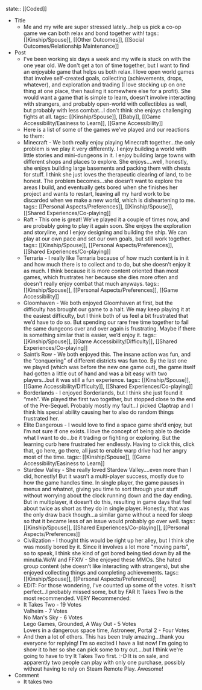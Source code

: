 state:: [[Coded]]

- Title
	- Me and my wife are super stressed lately...help us pick a co-op game we can both relax and bond together with!
	  tags:: [[Kinship/Spouse]], [[Other Outcomes]], [[Social Outcomes/Relationship Maintenance]]
- Post
	- I've  been working six days a week and my wife is stuck on with the one year  old.  We don't get a ton of time together, but I want to find an  enjoyable game that helps us both relax.  I love open world games that  involve self-created goals, collecting (achievements, drops, whatever),  and exploration and trading (I love stocking up on one thing at one  place, then hauling it somewhere else for a profit).  She would want a  game that is simple to learn, doesn't involve interacting with  strangers, and probably open-world with collectibles as well, but  probably with less combat...I don't think she enjoys challenging fights  at all.
	  tags:: [[Kinship/Spouse]], [[Baby]], [[Game Accessibility/Easiness to Learn]], [[Game Accessibility]]
	- Here is a list of some of the games we've played and our reactions to them:
	- Minecraft  - We both really enjoy playing Minecraft together…the only problem is  we play it very differently.  I enjoy building a world with little  stories and mini-dungeons in it.  I enjoy building large towns with  different shops and places to explore.  She enjoys….well, honestly, she  enjoys building large basements and packing them with chests for stuff.   I think she just loves the therapeutic clearing of land, to be honest.   The problem becomes…she doesn’t want to explore the areas I build, and  eventually gets bored when she finishes her project and wants to  restart, leaving all my hard work to be discarded when we make a new  world, which is disheartening to me.
	  tags:: [[Personal Aspects/Preferences]], [[Kinship/Spouse]], [[Shared Experiences/Co-playing]]
	- Raft  - This one is great!  We’ve played it a couple of times now, and are  probably going to play it again soon.  She enjoys the exploration and  storyline, and I enjoy designing and building the ship.  We can play at  our own pace and set our own goals, but still work together.
	  tags:: [[Kinship/Spouse]], [[Personal Aspects/Preferences]], [[Shared Experiences/Co-playing]]
	- Terraria  - I really like Terraria because of how much content is in it and how  much there is to collect and to do, but she doesn’t enjoy it as much.  I  think because it is more content oriented than most games, which  frustrates her because she dies more often and doesn't really enjoy  combat that much anyways.
	  tags:: [[Kinship/Spouse]], [[Personal Aspects/Preferences]], [[Game Accessibility]]
	- Gloomhaven  - We both enjoyed Gloomhaven at first, but the difficulty has brought  our game to a halt.  We may keep playing it at the easiest difficulty,  but I think both of us feel a bit frustrated that we’d have to do so.   But spending our rare free time together to fail the same dungeons over  and over again is frustrating.  Maybe if there is something similar that  is easier, we’d enjoy it.
	  tags:: [[Kinship/Spouse]], [[Game Accessibility/Difficulty]], [[Shared Experiences/Co-playing]]
	- Saint’s  Row - We both enjoyed this.  The insane action was fun, and the  “conquering" of different districts was fun too.  By the last one we  played (which was before the new one game out), the game itself had  gotten a little out of hand and was a bit easy with two players...but it  was still a fun experience.
	  tags:: [[Kinship/Spouse]], [[Game Accessibility/Difficulty]], [[Shared Experiences/Co-playing]]
	- Borderlands  - I enjoyed Borderlands, but I think she just found it “meh”.  We  played the first two together, but stopped close to the end of the  Pre-Sequel.  Probably mostly my fault…I picked Claptrap and I think his  special ability causing her to also do random things frustrated her.
	- Elite  Dangerous - I would love to find a space game she’d enjoy, but I’m not  sure if one exists.  I love the concept of being able to decide what I  want to do…be it trading or fighting or exploring.  But the learning  curb here frustrated her endlessly.  Having to click this, click that,  go here, go there, all just to enable warp drive had her angry most of  the time.
	  tags:: [[Kinship/Spouse]], [[Game Accessibility/Easiness to Learn]]
	- Stardew Valley - She  really loved Stardew Valley….even more than I did, honestly!  But it  wasn’t a multi-player success, mostly due to how the game handles time.   In single player, the game pauses in menus and whatnot, giving you time  to sort through your stuff without worrying about the clock running  down and the day ending.  But in multiplayer, it doesn’t do this,  resulting in game days that feel about twice as short as they do in  single player.  Honestly, that was the only draw back though…a similar  game without a need for sleep so that it became less of an issue would  probably go over well.
	  tags:: [[Kinship/Spouse]], [[Shared Experiences/Co-playing]], [[Personal Aspects/Preferences]]
	- Civilization  - I thought this would be right up her alley, but I think she was  mostly bored by it.  Since it involves a lot more "moving parts", so to  speak, I think she kind of got bored being tied down by all the minutia.WoW  and FFXIV - She enjoyed these MMOs.  She hated group content (she  doesn’t like interacting with strangers), but she enjoyed collecting  things and completing achievements.
	  tags:: [[Kinship/Spouse]], [[Personal Aspects/Preferences]]
	- EDIT: For those wondering, I've counted up some of the votes.  It isn't perfect...I probably missed some, but by FAR It Takes Two is the most recommended.  VERY Recommended:
	- It Takes Two - 19 Votes  
	  Valheim - 7 Votes  
	  No Man's Sky - 6 Votes  
	  Lego Games, Grounded, A Way Out - 5 Votes  
	  Lovers in a dangerous space time, Astroneer, Portal 2 - Four Votes
	- And then a lot of others.  This has been truly amazing...thank you everyone for replying!  I'm so excited I have a list now!  I'm going to show it to her so she can pick some to try out....but I think we're going to have to try It Takes Two first.  :-D  It is on sale, and apparently two people can play with only one purchase, possibly without having to rely on Steam Remote Play.  Awesome!
- Comment
	- It takes two